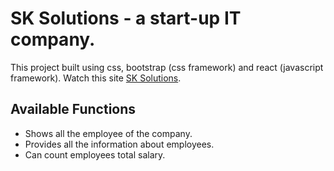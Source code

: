 # SK Solutions - a start-up IT company.

This project built using css, bootstrap (css framework) and react (javascript framework). Watch this site [SK Solutions](https://sk-solutions.netlify.app).

## Available Functions

- Shows all the employee of the company.
- Provides all the information about employees.
- Can count employees total salary.